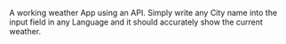 A working weather App using an API.
Simply write any City name into the input field in any Language and it should accurately show the current weather.

